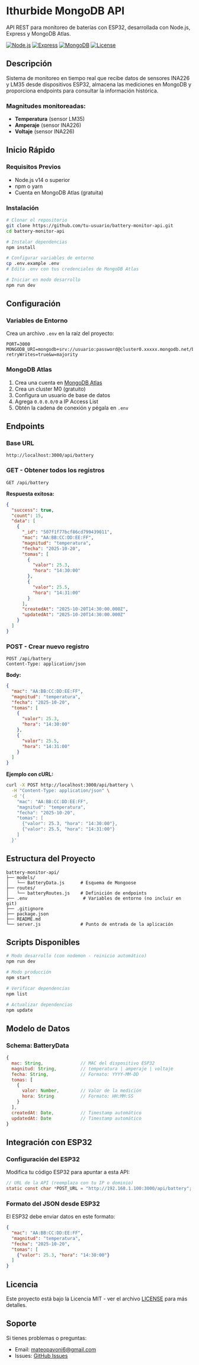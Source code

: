 # Ithurbide MongoDB API

API REST para monitoreo de baterías con ESP32, desarrollada con Node.js, Express y MongoDB Atlas.

[![Node.js](https://img.shields.io/badge/Node.js-18+-green.svg)](https://nodejs.org/)
[![Express](https://img.shields.io/badge/Express-4.18-blue.svg)](https://expressjs.com/)
[![MongoDB](https://img.shields.io/badge/MongoDB-8.0-green.svg)](https://www.mongodb.com/)
[![License](https://img.shields.io/badge/License-MIT-yellow.svg)](LICENSE)

## Descripción

Sistema de monitoreo en tiempo real que recibe datos de sensores INA226 y LM35 desde dispositivos ESP32, almacena las mediciones en MongoDB y proporciona endpoints para consultar la información histórica.

### Magnitudes monitoreadas:
- **Temperatura** (sensor LM35)
- **Amperaje** (sensor INA226)
- **Voltaje** (sensor INA226)

## Inicio Rápido

### Requisitos Previos

- Node.js v14 o superior
- npm o yarn
- Cuenta en MongoDB Atlas (gratuita)

### Instalación

```bash
# Clonar el repositorio
git clone https://github.com/tu-usuario/battery-monitor-api.git
cd battery-monitor-api

# Instalar dependencias
npm install

# Configurar variables de entorno
cp .env.example .env
# Edita .env con tus credenciales de MongoDB Atlas

# Iniciar en modo desarrollo
npm run dev
```

## Configuración

### Variables de Entorno

Crea un archivo `.env` en la raíz del proyecto:

```env
PORT=3000
MONGODB_URI=mongodb+srv://usuario:password@cluster0.xxxxx.mongodb.net/battery_monitor?retryWrites=true&w=majority
```

### MongoDB Atlas

1. Crea una cuenta en [MongoDB Atlas](https://www.mongodb.com/cloud/atlas/register)
2. Crea un cluster M0 (gratuito)
3. Configura un usuario de base de datos
4. Agrega `0.0.0.0/0` a IP Access List
5. Obtén la cadena de conexión y pégala en `.env`

## Endpoints

### Base URL
```
http://localhost:3000/api/battery
```

### GET - Obtener todos los registros

```http
GET /api/battery
```

**Respuesta exitosa:**
```json
{
  "success": true,
  "count": 15,
  "data": [
    {
      "_id": "507f1f77bcf86cd799439011",
      "mac": "AA:BB:CC:DD:EE:FF",
      "magnitud": "temperatura",
      "fecha": "2025-10-20",
      "tomas": [
        {
          "valor": 25.3,
          "hora": "14:30:00"
        },
        {
          "valor": 25.5,
          "hora": "14:31:00"
        }
      ],
      "createdAt": "2025-10-20T14:30:00.000Z",
      "updatedAt": "2025-10-20T14:30:00.000Z"
    }
  ]
}
```
### POST - Crear nuevo registro

```http
POST /api/battery
Content-Type: application/json
```

**Body:**
```json
{
  "mac": "AA:BB:CC:DD:EE:FF",
  "magnitud": "temperatura",
  "fecha": "2025-10-20",
  "tomas": [
    {
      "valor": 25.3,
      "hora": "14:30:00"
    },
    {
      "valor": 25.5,
      "hora": "14:31:00"
    }
  ]
}
```

**Ejemplo con cURL:**
```bash
curl -X POST http://localhost:3000/api/battery \
  -H "Content-Type: application/json" \
  -d '{
    "mac": "AA:BB:CC:DD:EE:FF",
    "magnitud": "temperatura",
    "fecha": "2025-10-20",
    "tomas": [
      {"valor": 25.3, "hora": "14:30:00"},
      {"valor": 25.5, "hora": "14:31:00"}
    ]
  }'
```

## Estructura del Proyecto

```
battery-monitor-api/
├── models/
│   └── BatteryData.js      # Esquema de Mongoose
├── routes/
│   └── batteryRoutes.js    # Definición de endpoints
├── .env                     # Variables de entorno (no incluir en git)
├── .gitignore
├── package.json
├── README.md
└── server.js               # Punto de entrada de la aplicación
```

## Scripts Disponibles

```bash
# Modo desarrollo (con nodemon - reinicio automático)
npm run dev

# Modo producción
npm start

# Verificar dependencias
npm list

# Actualizar dependencias
npm update
```

## Modelo de Datos

### Schema: BatteryData

```javascript
{
  mac: String,              // MAC del dispositivo ESP32
  magnitud: String,         // temperatura | amperaje | voltaje
  fecha: String,            // Formato: YYYY-MM-DD
  tomas: [
    {
      valor: Number,        // Valor de la medición
      hora: String          // Formato: HH:MM:SS
    }
  ],
  createdAt: Date,          // Timestamp automático
  updatedAt: Date           // Timestamp automático
}
```

## Integración con ESP32

### Configuración del ESP32

Modifica tu código ESP32 para apuntar a esta API:

```c
// URL de la API (reemplaza con tu IP o dominio)
static const char *POST_URL = "http://192.168.1.100:3000/api/battery";
```

### Formato del JSON desde ESP32

El ESP32 debe enviar datos en este formato:

```json
{
  "mac": "AA:BB:CC:DD:EE:FF",
  "magnitud": "temperatura",
  "fecha": "2025-10-20",
  "tomas": [
    {"valor": 25.3, "hora": "14:30:00"}
  ]
}
```

## Licencia

Este proyecto está bajo la Licencia MIT - ver el archivo [LICENSE](LICENSE) para más detalles.

## Soporte

Si tienes problemas o preguntas:

- Email: mateopavoni6@gmail.com
- Issues: [GitHub Issues](https://github.com/tu-usuario/battery-monitor-api/issues)

